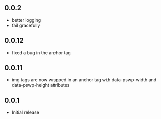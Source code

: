 ## 0.0.2
- better logging
- fail gracefully

## 0.0.12
- fixed a bug in the anchor tag

## 0.0.11
- img tags are now wrapped in an anchor tag with data-pswp-width and data-pswp-height attributes

## 0.0.1
- Initial release